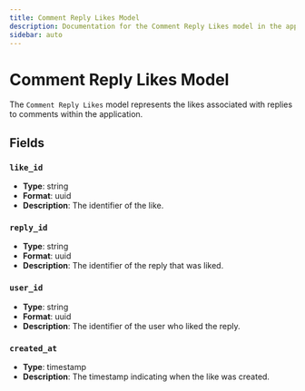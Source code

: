```yaml
---
title: Comment Reply Likes Model
description: Documentation for the Comment Reply Likes model in the application.
sidebar: auto
---
```


# Comment Reply Likes Model

The `Comment Reply Likes` model represents the likes associated with replies to comments within the application.

## Fields

### `like_id`
- **Type**: string
- **Format**: uuid
- **Description**: The identifier of the like.

### `reply_id`
- **Type**: string
- **Format**: uuid
- **Description**: The identifier of the reply that was liked.

### `user_id`
- **Type**: string
- **Format**: uuid
- **Description**: The identifier of the user who liked the reply.

### `created_at`
- **Type**: timestamp
- **Description**: The timestamp indicating when the like was created.

